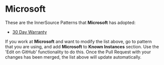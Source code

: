# Microsoft

These are the InnerSource Patterns that **Microsoft** has adopted:

* [30 Day Warranty](../patterns/2-structured/30-day-warranty.md)

If you work at **Microsoft** and want to modify the list above, go to pattern that you are using, and add **Microsoft** to **Known Instances** section.
Use the 'Edit on GitHub' functionality to do this.
Once the Pull Request with your changes has been merged, the list above will update automatically.
